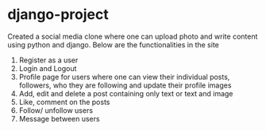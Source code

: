 # django-project
Created a social media clone where one can upload photo and write content using python and django. Below are the functionalities in the site
1. Register as a user
2. Login and Logout
3. Profile page for users where one can view their individual posts, followers, who they are following and update their profile images
3. Add, edit and delete a post containing only text or text and image
4. Like, comment on the posts
5. Follow/ unfollow users
6. Message between users
